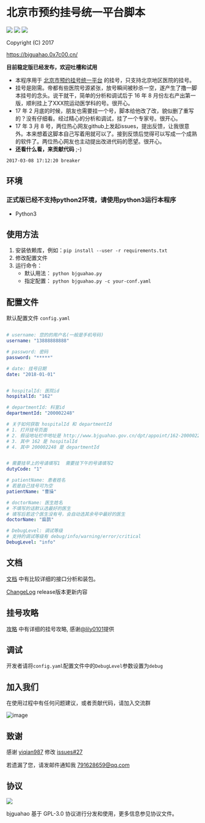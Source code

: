 # 北京市预约挂号统一平台脚本

![](https://img.shields.io/badge/Language-Python-007fc0.svg)
![](https://img.shields.io/badge/license-GPLv3-000000.svg)
![](https://img.shields.io/badge/made%20with-%3C3-red.svg)

Copyright (C) 2017

https://bjguahao.0x7c00.cn/

**目前稳定版已经发布，欢迎吐槽和试用**

* 本程序用于 [北京市预约挂号统一平台](http://www.bjguahao.gov.cn/) 的挂号，只支持北京地区医院的挂号。
* 挂号是刚需。帝都有些医院号源紧张，放号瞬间被秒杀一空，遂产生了撸一脚本挂号的念头。说干就干，简单的分析和调试后于 16 年 8 月份左右产出第一版，顺利挂上了XXX院运动医学科的号。很开心。
* 17 年 2 月底的时候，朋友也需要挂一个号，脚本给他改了改，貌似删了重写的？没有仔细看。经过精心的分析和调试，挂了一个专家号。很开心。
* 17 年 3 月 8 号，两位热心网友github上发起issues，提出反馈，让我很意外。本来想着这脚本自己写着用就可以了。接到反馈后觉得可以写成一个成熟的软件了。两位热心网友也主动提出改进代码的愿望。很开心。
* __还看什么看，来贡献代码__ ;-)

`2017-03-08 17:12:20 breaker`

## 环境

### 正式版已经不支持python2环境，请使用python3运行本程序
- Python3

## 使用方法

1. 安装依赖库，例如：``` pip install --user -r requirements.txt ```
2. 修改配置文件
3. 运行命令：
    - 默认用法： ```python bjguahao.py```
    - 指定配置： ```python bjguahao.py -c your-conf.yaml```

## 配置文件

默认配置文件 `config.yaml`

```yaml

# username: 您的的用户名(一般是手机号码)
username: "13888888888"

# password: 密码
password: "*****"

# date: 挂号日期
date: "2018-01-01"


# hospitalId: 医院id
hospitalId: "162"

# departmentId: 科室id
departmentId: "200002248"

# 关于如何获取 hospitalId 和 departmentId
# 1. 打开挂号页面
# 2. 假设地址栏中地址是 http://www.bjguahao.gov.cn/dpt/appoint/162-200002248.htm
# 3. 其中 162 是 hospitalId
# 4. 其中 200002248 是 departmentId


# 需要挂早上的号请填写1  需要挂下午的号请填写2
dutyCode: "1"

# patientName: 患者姓名
# 若是自己挂号可为空
patientName: "曹操"

# doctorName: 医生姓名
# 不填写的话默认选最好的医生
# 填写后若这个医生没有号，会自动选其余号中最好的医生
doctorName: "扁鹊"

# DebugLevel: 调试等级
# 支持的调试等级有 debug/info/warning/error/critical
DebugLevel: "info"
```

## 文档

[文档](doc.md) 中有比较详细的接口分析和装包。

[ChangeLog](ChangeLog.md) release版本更新内容

## 挂号攻略

[攻略](tips.md) 中有详细的挂号攻略, 感谢[@lily0101](https://github.com/lily0101)提供

## 调试

开发者请将`config.yaml`配置文件中的`DebugLevel`参数设置为`debug`

## 加入我们

在使用过程中有任何问题建议，或者贡献代码，请加入交流群

![image](https://github.com/iBreaker/bjguahao/raw/master/img/qq-qun.png)

## 致谢

感谢 [yiqian987](https://github.com/yiqian987) 修改 [issues#27](https://github.com/iBreaker/bjguahao/issues/27)

若遗漏了您，请发邮件通知我 <791628659@qq.com>

## 协议

![](https://www.gnu.org/graphics/gplv3-127x51.png)

bjguahao 基于 GPL-3.0 协议进行分发和使用，更多信息参见协议文件。
